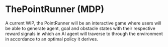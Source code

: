 # ThePointRunner (MDP)
A current WIP, the PointRunner will be an interactive game where users will be able to generate agent, goal and obstacle states with their respective reward signals in which an AI agent will traverse to through the environment in accordance to an optimal policy it derives.

